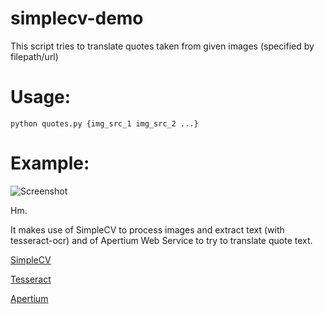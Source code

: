 simplecv-demo
=============

This script tries to translate quotes taken from given images (specified by filepath/url)

Usage:
==

	python quotes.py {img_src_1 img_src_2 ...}


Example:
==

![Screenshot](https://raw.github.com/pianiel/simplecv-demo/master/example.png)



Hm.


It makes use of SimpleCV to process images and extract text (with tesseract-ocr) and of Apertium Web Service to try to translate quote text.

[SimpleCV](http://github.com/sightmachine/simplecv)

[Tesseract](http://code.google.com/p/tesseract-ocr/)

[Apertium](http://wiki.apertium.org/wiki/Apertium_web_service)

